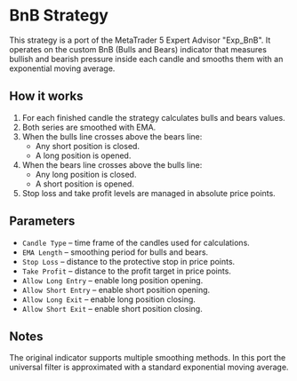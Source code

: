 # BnB Strategy

This strategy is a port of the MetaTrader 5 Expert Advisor "Exp_BnB". It operates on the custom BnB (Bulls and Bears) indicator that measures bullish and bearish pressure inside each candle and smooths them with an exponential moving average.

## How it works

1. For each finished candle the strategy calculates bulls and bears values.
2. Both series are smoothed with EMA.
3. When the bulls line crosses above the bears line:
   - Any short position is closed.
   - A long position is opened.
4. When the bears line crosses above the bulls line:
   - Any long position is closed.
   - A short position is opened.
5. Stop loss and take profit levels are managed in absolute price points.

## Parameters

- `Candle Type` – time frame of the candles used for calculations.
- `EMA Length` – smoothing period for bulls and bears.
- `Stop Loss` – distance to the protective stop in price points.
- `Take Profit` – distance to the profit target in price points.
- `Allow Long Entry` – enable long position opening.
- `Allow Short Entry` – enable short position opening.
- `Allow Long Exit` – enable long position closing.
- `Allow Short Exit` – enable short position closing.

## Notes

The original indicator supports multiple smoothing methods. In this port the universal filter is approximated with a standard exponential moving average.
